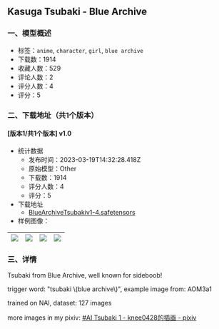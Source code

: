 ## Kasuga Tsubaki - Blue Archive
### 一、模型概述

- 标签：`anime`, `character`, `girl`, `blue archive`
- 下载数：1914
- 收藏人数：529
- 评论人数：2
- 评分人数：4
- 评分：5

### 二、下载地址（共1个版本）

#### [版本1/共1个版本] v1.0

- 统计数据
  - 发布时间：2023-03-19T14:32:28.418Z
  - 原始模型：Other
  - 下载数：1914
  - 评分人数：4
  - 评分：5
- 下载地址
  - [BlueArchiveTsubakiv1-4.safetensors](https://civitai.com/api/download/models/24477)
- 样例图像：

| <img src="https://image.civitai.com/xG1nkqKTMzGDvpLrqFT7WA/eeacdbe6-7070-4306-7f69-58a915407b00/width=450/266455.jpeg" /> | <img src="https://image.civitai.com/xG1nkqKTMzGDvpLrqFT7WA/cbd0162c-3626-4471-72f4-320346a83d00/width=450/266459.jpeg" /> | <img src="https://image.civitai.com/xG1nkqKTMzGDvpLrqFT7WA/5a87e1cb-1391-4f45-c9c4-b015280fe500/width=450/266458.jpeg" /> | <img src="https://image.civitai.com/xG1nkqKTMzGDvpLrqFT7WA/80578c2d-f0f5-4484-9bd8-9dc53633c600/width=450/266457.jpeg" /> |
| ---- | ---- | ---- | ---- |


### 三、详情
<p>Tsubaki from Blue Archive, well known for sideboob!</p><p>trigger word: "tsubaki \(blue archive\)", example image from: AOM3a1</p><p>trained on NAI, dataset: 127 images</p><p>more images in my pixiv: <a target="_blank" rel="ugc" href="https://www.pixiv.net/artworks/105844438">#AI Tsubaki 1 - knee0428的插画 - pixiv</a></p>